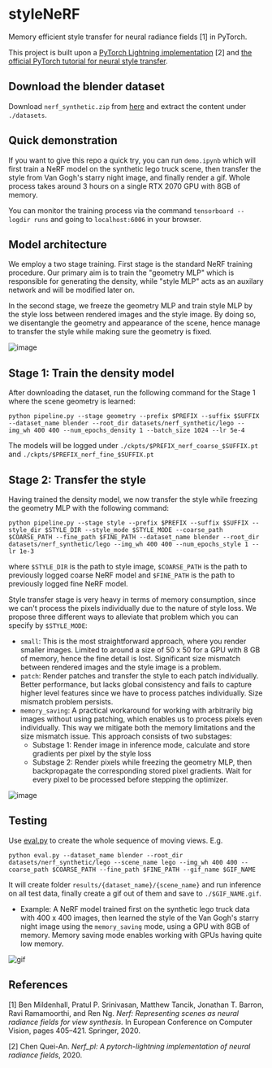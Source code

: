 # styleNeRF

Memory efficient style transfer for neural radiance fields [1] in PyTorch. 

This project is built upon a [PyTorch Lightning implementation](https://github.com/kwea123/nerf_pl) [2] and [the official PyTorch tutorial for neural style transfer](https://pytorch.org/tutorials/advanced/neural_style_tutorial.html). 

## Download the blender dataset

Download `nerf_synthetic.zip` from [here](https://drive.google.com/drive/folders/128yBriW1IG_3NJ5Rp7APSTZsJqdJdfc1) and extract the content under `./datasets`.

## Quick demonstration

If you want to give this repo a quick try, you can run `demo.ipynb` which will first train a NeRF model on the synthetic lego truck scene, then transfer the style from Van Gogh's starry night image, and finally render a gif. Whole process takes around 3 hours on a single RTX 2070 GPU with 8GB of memory.

You can monitor the training process via the command `tensorboard --logdir runs` and going to `localhost:6006` in your browser.

## Model architecture

We employ a two stage training. First stage is the standard NeRF training procedure. Our primary aim is to train the "geometry MLP" which is responsible for generating the density, while "style MLP" acts as an auxilary network and will be modified later on.

In the second stage, we freeze the geometry MLP and train style MLP by the style loss between rendered images and the style image. By doing so, we disentangle the geometry and appearance of the scene, hence manage to transfer the style while making sure the geometry is fixed.

![image](https://user-images.githubusercontent.com/40629249/124367192-5d43fe00-dc55-11eb-9408-6e99529007e2.png)

## Stage 1: Train the density model

After downloading the dataset, run the following command for the Stage 1 where the scene geometry is learned:

```
python pipeline.py --stage geometry --prefix $PREFIX --suffix $SUFFIX --dataset_name blender --root_dir datasets/nerf_synthetic/lego --img_wh 400 400 --num_epochs_density 1 --batch_size 1024 --lr 5e-4
```

The models will be logged under `./ckpts/$PREFIX_nerf_coarse_$SUFFIX.pt` and `./ckpts/$PREFIX_nerf_fine_$SUFFIX.pt`

## Stage 2: Transfer the style

Having trained the density model, we now transfer the style while freezing the geometry MLP with the following command:

```
python pipeline.py --stage style --prefix $PREFIX --suffix $SUFFIX --style_dir $STYLE_DIR --style_mode $STYLE_MODE --coarse_path $COARSE_PATH --fine_path $FINE_PATH --dataset_name blender --root_dir datasets/nerf_synthetic/lego --img_wh 400 400 --num_epochs_style 1 --lr 1e-3
```

where `$STYLE_DIR` is the path to style image, `$COARSE_PATH` is the path to previously logged coarse NeRF model and `$FINE_PATH` is the path to previously logged fine NeRF model.

Style transfer stage is very heavy in terms of memory consumption, since we can't process the pixels individually due to the nature of style loss. We propose three different ways to alleviate that problem which you can specify by `$STYLE_MODE`:
- `small`: This is the most straightforward approach, where you render smaller images. Limited to around a size of 50 x 50 for a GPU with 8 GB of memory, hence the fine detail is lost. Significant size mismatch between rendered images and the style image is a problem.
- `patch`: Render patches and transfer the style to each patch individually. Better performance, but lacks global consistency and fails to capture higher level features since we have to process patches individually. Size mismatch problem persists. 
- `memory_saving`: A practical workaround for working with arbitrarily big images without using patching, which enables us to process pixels even individually. This way we mitigate both the memory limitations and the size mismatch issue. This approach consists of two substages:
    - Substage 1: Render image in inference mode, calculate and store gradients per pixel by the style loss
    - Substage 2: Render pixels while freezing the geometry MLP, then backpropagate the corresponding stored pixel gradients. Wait for every pixel to be processed before stepping the optimizer.

![image](https://user-images.githubusercontent.com/40629249/124367388-03443800-dc57-11eb-9e93-5c80d1a724f4.png)

## Testing

Use [eval.py](eval.py) to create the whole sequence of moving views.
E.g.
```
python eval.py --dataset_name blender --root_dir datasets/nerf_synthetic/lego --scene_name lego --img_wh 400 400 --coarse_path $COARSE_PATH --fine_path $FINE_PATH --gif_name $GIF_NAME
```

It will create folder `results/{dataset_name}/{scene_name}` and run inference on all test data, finally create a gif out of them and save to `./$GIF_NAME.gif`.

- Example: A NeRF model trained first on the synthetic lego truck data with 400 x 400 images, then learned the style of the Van Gogh's starry night image using the `memory_saving` mode, using a GPU with 8GB of memory. Memory saving mode enables working with GPUs having quite low memory.   

![gif](https://user-images.githubusercontent.com/40629249/124567099-f3d61200-de43-11eb-86dc-035567213182.gif)

## References
<a id="1">[1]</a> 
Ben Mildenhall, Pratul P. Srinivasan, Matthew Tancik, Jonathan T. Barron, Ravi Ramamoorthi, and Ren Ng. *Nerf: Representing scenes as neural radiance fields for view synthesis.* In European Conference on Computer Vision, pages 405–421. Springer, 2020.

<a id="2">[2]</a> 
Chen Quei-An.  *Nerf_pl: A pytorch-lightning implementation of neural radiance fields*, 2020.

